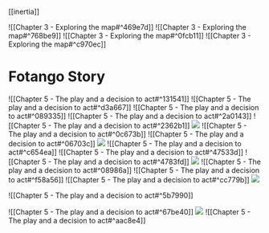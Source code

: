 [[inertia]]

![[Chapter 3 - Exploring the map#^469e7d]]
![[Chapter 3 - Exploring the map#^768be9]]
![[Chapter 3 - Exploring the map#^0fcb11]]
![[Chapter 3 - Exploring the map#^c970ec]]


# Fotango Story
![[Chapter 5 - The play and a decision to act#^131541]]
![[Chapter 5 - The play and a decision to act#^d3a667]]
![[Chapter 5 - The play and a decision to act#^089335]]
![[Chapter 5 - The play and a decision to act#^2a0143]]
![[Chapter 5 - The play and a decision to act#^2362b1]]
![](https://miro.medium.com/max/700/1*vQUtE0Uo5eNLbeKkNvBjHg.jpeg)
![[Chapter 5 - The play and a decision to act#^0c673b]]
![[Chapter 5 - The play and a decision to act#^06703c]]
![](https://miro.medium.com/max/700/1*N2zWElnLyuVoqtOSPc2VTQ.jpeg)
![[Chapter 5 - The play and a decision to act#^c654ea]]
![[Chapter 5 - The play and a decision to act#^47533d]]
![[Chapter 5 - The play and a decision to act#^4783fd]]
![](https://miro.medium.com/max/700/1*O-aSAFPATRkGeippzNVcFw.jpeg)
![[Chapter 5 - The play and a decision to act#^08986a]]
![[Chapter 5 - The play and a decision to act#^f58a56]]
![[Chapter 5 - The play and a decision to act#^cc779b]]
![](https://miro.medium.com/max/700/1*N3T_uHdxg3vk-9yHpAkaxQ.jpeg)

![[Chapter 5 - The play and a decision to act#^5b7990]]

![[Chapter 5 - The play and a decision to act#^67be40]]
![](https://miro.medium.com/max/700/1*rU45riBL5_3OiqEu5gel9Q.jpeg)
![[Chapter 5 - The play and a decision to act#^aac8e4]]